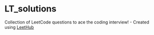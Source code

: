 # LT_solutions
Collection of LeetCode questions to ace the coding interview! - Created using [LeetHub](https://github.com/QasimWani/LeetHub)

